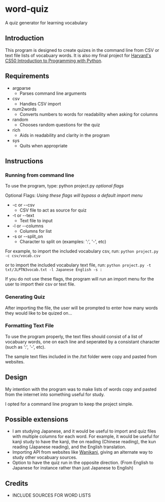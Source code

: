 # word-quiz
A quiz generator for learning vocabulary

## Introduction
This program is designed to create quizes in the command line from CSV or text file lists of vocabuary words. It is also my final project for [Harvard's CS50 Introduction to Programming with Python](https://cs50.harvard.edu/python/).

## Requirements
- argparse
    - Parses command line arguments
- csv
    - Handles CSV import
- num2words
    - Converts numbers to words for readability when asking for columns
- random
    - Chooses random questions for the quiz
- rich
    - Aids in readability and clarity in the program
- sys
    - Quits when appropriate

## Instructions
### Running from command line
To use the program, type:
python project.py *optional flags*

Optional Flags:
*Using these flags will bypass a default import menu*
- -c or --csv
    - CSV file to act as source for quiz
- -t or --text
    - Text file to input
- -l or --columns
    - Columns for list
- -s or --split_on
    - Character to split on (examples: ':', '-', etc)

For example, to import the included vocabulary csv, run:
`python project.py -c csv/vocab.csv`

or to import the included vocabulary text file, run:
`python project.py -t txt/JLPTN3vocab.txt -l Japanese English -s :`

If you do not use these flags, the program will run an import menu for the user to import their csv or text file.
    

### Generating Quiz
After importing the file, the user will be prompted to enter how many words they would like to be quized on...

### Formatting Text File
To use the program properly, the text files should consist of a list of vocabuary words, one on each line and seperated by a consistant character (such as ':', '-', etc).

The sample text files included in the /txt folder were copy and pasted from websites.

## Design
My intention with the program was to make lists of words copy and pasted from the internet into something useful for study.

I opted for a command line program to keep the project simple.

## Possible extensions
- I am studying Japanese, and it would be useful to import and quiz files with multiple columns for each word. For example, it would be useful for kanji study to have the kanji, the on reading (Chinese reading), the kun reading (Japanese reading), and the English translation.
- Importing API from websites like [Wanikani](http://wanikani.com), giving an alternate way to study other vocabuary sources.
- Option to have the quiz run in the opposite direction. (From English to Japanese for instance rather than just Japanese to English)

## Credits
- INCLUDE SOURCES FOR WORD LISTS

